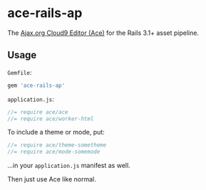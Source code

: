 # ace-rails-ap

The [Ajax.org Cloud9 Editor (Ace)](https://github.com/ajaxorg/ace) for the Rails 3.1+ asset
pipeline.

## Usage

`Gemfile`:

```ruby
gem 'ace-rails-ap'
```

`application.js`:

```javascript
//= require ace/ace
//= require ace/worker-html
```

To include a theme or mode, put:

```javascript
//= require ace/theme-sometheme
//= require ace/mode-somemode
```

...in your `application.js` manifest as well.

Then just use Ace like normal.

